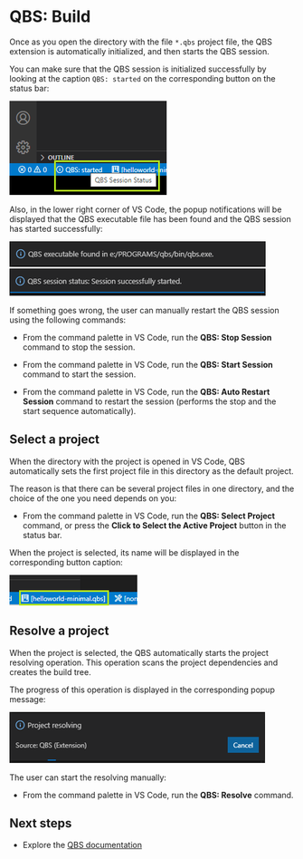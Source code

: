 # QBS: Build

Once as you open the directory with the file `*.qbs` project file, the QBS
extension is automatically initialized, and then starts the QBS session.

You can make sure that the QBS session is initialized successfully by
looking at the caption `QBS: started` on the corresponding button on
the status bar:

![QBS session status button](images/qbs-session-status-button.png)

Also, in the lower right corner of VS Code, the popup notifications will
be displayed that the QBS executable file has been found and the QBS session
has started successfully:

![QBS executable found message](images/qbs-exe-found-popup.png)
![QBS session started message](images/qbs-session-started-popup.png)

If something goes wrong, the user can manually restart the QBS session
using the following commands:

* From the command palette in VS Code, run the **QBS: Stop Session** command
to stop the session.

* From the command palette in VS Code, run the **QBS: Start Session** command
to start the session.

* From the command palette in VS Code, run the **QBS: Auto Restart Session**
command to restart the session (performs the stop and the start sequence
automatically).

## Select a project

When the directory with the project is opened in VS Code, QBS automatically
sets the first project file in this directory as the default project.

The reason is that there can be several project files in one directory,
and the choice of the one you need depends on you:

* From the command palette in VS Code, run the **QBS: Select Project** command,
or press the **Click to Select the Active Project** button in the status bar.

When the project is selected, its name will be displayed in the
corresponding button caption:

![QBS active project](images/qbs-active-project-button.png)

## Resolve a project

When the project is selected, the QBS automatically starts the project
resolving operation. This operation scans the project dependencies and
creates the build tree.

The progress of this operation is displayed in the corresponding
popup message:

![QBS project resolving message](images/qbs-project-resolving-popup.png)

The user can start the resolving manually:

* From the command palette in VS Code, run the **QBS: Resolve** command.

## Next steps

- Explore the [QBS documentation](README.md)
